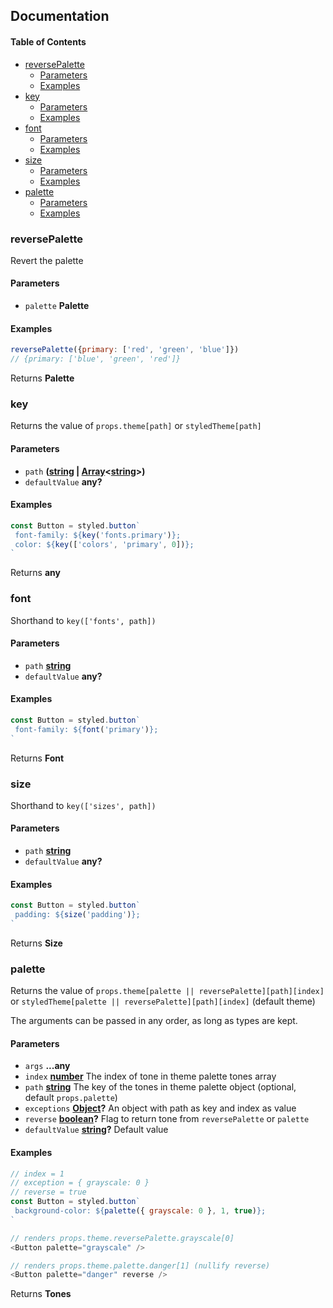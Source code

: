 ## Documentation

<!-- Generated by documentation.js. Update this documentation by updating the source code. -->

#### Table of Contents

-   [reversePalette](#reversepalette)
    -   [Parameters](#parameters)
    -   [Examples](#examples)
-   [key](#key)
    -   [Parameters](#parameters-1)
    -   [Examples](#examples-1)
-   [font](#font)
    -   [Parameters](#parameters-2)
    -   [Examples](#examples-2)
-   [size](#size)
    -   [Parameters](#parameters-3)
    -   [Examples](#examples-3)
-   [palette](#palette)
    -   [Parameters](#parameters-4)
    -   [Examples](#examples-4)

### reversePalette

Revert the palette

#### Parameters

-   `palette` **Palette** 

#### Examples

```javascript
reversePalette({primary: ['red', 'green', 'blue']})
// {primary: ['blue', 'green', 'red']}
```

Returns **Palette** 

### key

Returns the value of `props.theme[path]` or `styledTheme[path]`

#### Parameters

-   `path` **([string](https://developer.mozilla.org/docs/Web/JavaScript/Reference/Global_Objects/String) \| [Array](https://developer.mozilla.org/docs/Web/JavaScript/Reference/Global_Objects/Array)&lt;[string](https://developer.mozilla.org/docs/Web/JavaScript/Reference/Global_Objects/String)>)** 
-   `defaultValue` **any?** 

#### Examples

```javascript
const Button = styled.button`
 font-family: ${key('fonts.primary')};
 color: ${key(['colors', 'primary', 0])};
`
```

Returns **any** 

### font

Shorthand to `key(['fonts', path])`

#### Parameters

-   `path` **[string](https://developer.mozilla.org/docs/Web/JavaScript/Reference/Global_Objects/String)** 
-   `defaultValue` **any?** 

#### Examples

```javascript
const Button = styled.button`
 font-family: ${font('primary')};
`
```

Returns **Font** 

### size

Shorthand to `key(['sizes', path])`

#### Parameters

-   `path` **[string](https://developer.mozilla.org/docs/Web/JavaScript/Reference/Global_Objects/String)** 
-   `defaultValue` **any?** 

#### Examples

```javascript
const Button = styled.button`
 padding: ${size('padding')};
`
```

Returns **Size** 

### palette

Returns the value of `props.theme[palette || reversePalette][path][index]` or
`styledTheme[palette || reversePalette][path][index]` (default theme)

The arguments can be passed in any order, as long as types are kept.

#### Parameters

-   `args` **...any** 
-   `index` **[number](https://developer.mozilla.org/docs/Web/JavaScript/Reference/Global_Objects/Number)** The index of tone in theme palette tones array
-   `path` **[string](https://developer.mozilla.org/docs/Web/JavaScript/Reference/Global_Objects/String)** The key of the tones in theme palette object (optional, default `props.palette`)
-   `exceptions` **[Object](https://developer.mozilla.org/docs/Web/JavaScript/Reference/Global_Objects/Object)?** An object with path as key and index as value
-   `reverse` **[boolean](https://developer.mozilla.org/docs/Web/JavaScript/Reference/Global_Objects/Boolean)?** Flag to return tone from `reversePalette` or `palette`
-   `defaultValue` **[string](https://developer.mozilla.org/docs/Web/JavaScript/Reference/Global_Objects/String)?** Default value

#### Examples

```javascript
// index = 1
// exception = { grayscale: 0 }
// reverse = true
const Button = styled.button`
 background-color: ${palette({ grayscale: 0 }, 1, true)};
`

// renders props.theme.reversePalette.grayscale[0]
<Button palette="grayscale" />

// renders props.theme.palette.danger[1] (nullify reverse)
<Button palette="danger" reverse />
```

Returns **Tones** 
